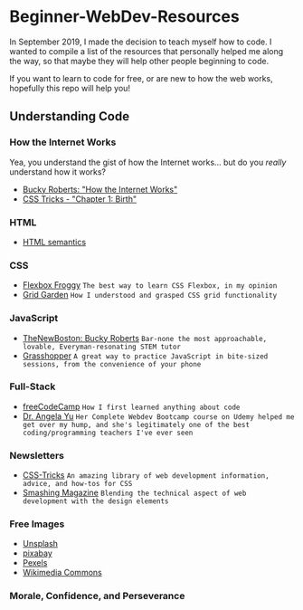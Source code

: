 # Beginner-WebDev-Resources
In September 2019, I made the decision to teach myself how to code. I wanted to compile a list of the resources that personally helped me along the way, so that maybe they will help other people beginning to code.

If you want to learn to code for free, or are new to how the web works, hopefully this repo will help you!

## Understanding Code

### How the Internet Works
Yea, you understand the gist of how the Internet works... but do you *really* understand how it works?
- [Bucky Roberts: "How the Internet Works"](https://www.youtube.com/watch?v=3q4xQss3fRY)
- [CSS Tricks - "Chapter 1: Birth"](https://css-tricks.com/chapter-1-birth/)
<!-- What is an API? -->

### HTML
- [HTML semantics]()

### CSS
- [Flexbox Froggy](https://flexboxfroggy.com/) `The best way to learn CSS Flexbox, in my opinion`
- [Grid Garden](https://codepip.com/games/grid-garden/) `How I understood and grasped CSS grid functionality`

### JavaScript
- [TheNewBoston: Bucky Roberts](https://www.youtube.com/watch?v=yQaAGmHNn9s&list=PLXVO02Mvh8FgfH_uX9SnEMUK5xQADKOCp) `Bar-none the most approachable, lovable, Everyman-resonating STEM tutor`
- [Grasshopper](https://grasshopper.app/) `A great way to practice JavaScript in bite-sized sessions, from the convenience of your phone`

### Full-Stack
- [freeCodeCamp](https://www.freecodecamp.org/) `How I first learned anything about code`
- [Dr. Angela Yu](https://www.udemy.com/user/4b4368a3-b5c8-4529-aa65-2056ec31f37e/) `Her Complete Webdev Bootcamp course on Udemy helped me get over my hump, and she's legitimately one of the best coding/programming teachers I've ever seen`

### Newsletters
- [CSS-Tricks](https://css-tricks.com/) `An amazing library of web development information, advice, and how-tos for CSS`
- [Smashing Magazine](https://www.smashingmagazine.com/) `Blending the technical aspect of web development with the design elements`

### Free Images
- [Unsplash](https://unsplash.com/)
- [pixabay](https://pixabay.com/)
- [Pexels](https://www.pexels.com/)
- [Wikimedia Commons](https://commons.wikimedia.org/wiki/Main_Page)

### Morale, Confidence, and Perseverance

